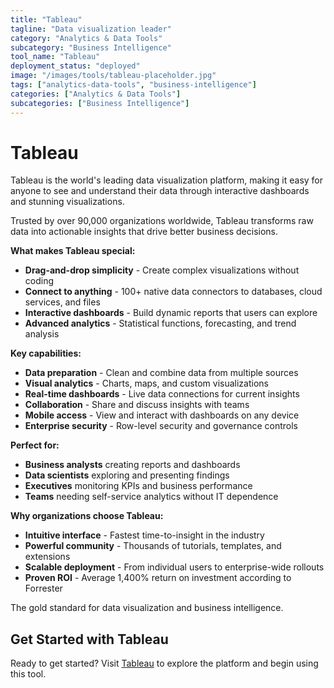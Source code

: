 ```yaml
---
title: "Tableau"
tagline: "Data visualization leader"
category: "Analytics & Data Tools"
subcategory: "Business Intelligence"
tool_name: "Tableau"
deployment_status: "deployed"
image: "/images/tools/tableau-placeholder.jpg"
tags: ["analytics-data-tools", "business-intelligence"]
categories: ["Analytics & Data Tools"]
subcategories: ["Business Intelligence"]
---
```


# Tableau

Tableau is the world's leading data visualization platform, making it easy for anyone to see and understand their data through interactive dashboards and stunning visualizations.

Trusted by over 90,000 organizations worldwide, Tableau transforms raw data into actionable insights that drive better business decisions.

**What makes Tableau special:**
- **Drag-and-drop simplicity** - Create complex visualizations without coding
- **Connect to anything** - 100+ native data connectors to databases, cloud services, and files
- **Interactive dashboards** - Build dynamic reports that users can explore
- **Advanced analytics** - Statistical functions, forecasting, and trend analysis

**Key capabilities:**
- **Data preparation** - Clean and combine data from multiple sources
- **Visual analytics** - Charts, maps, and custom visualizations
- **Real-time dashboards** - Live data connections for current insights
- **Collaboration** - Share and discuss insights with teams
- **Mobile access** - View and interact with dashboards on any device
- **Enterprise security** - Row-level security and governance controls

**Perfect for:**
- **Business analysts** creating reports and dashboards
- **Data scientists** exploring and presenting findings
- **Executives** monitoring KPIs and business performance
- **Teams** needing self-service analytics without IT dependence

**Why organizations choose Tableau:**
- **Intuitive interface** - Fastest time-to-insight in the industry
- **Powerful community** - Thousands of tutorials, templates, and extensions
- **Scalable deployment** - From individual users to enterprise-wide rollouts
- **Proven ROI** - Average 1,400% return on investment according to Forrester

The gold standard for data visualization and business intelligence.

## Get Started with Tableau

Ready to get started? Visit [Tableau](https://www.tableau.com) to explore the platform and begin using this tool.